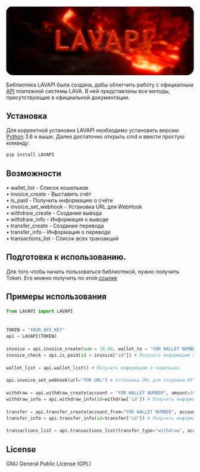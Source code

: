 ![alt text](https://github.com/DIMFLIX-OFFICIAL/LAVAPI/blob/main/LAVAPI%20Banner.png?raw=true)


Библиотека LAVAPI была создана, дабы облегчить работу c официалным [API](https://dev.lava.ru/) платежной системы LAVA.
В ней представлены все методы, присутствующие в официальной документации.
  
  
## Установка

Для корректной установки LAVAPI необходимо установить версию [Python](https://www.python.org/) 3.6 и выше.
Далее достаточно открыть cmd и ввести простую команду:
```cmd
pip install LAVAPI
```



## Возможности

• wallet_list - Список кошельков<br>
• invoice_create - Выставить счёт<br>
• is_paid - Получить информацию о счёте<br>
• invoice_set_webhook - Установка URL для WebHook<br>
• withdraw_create - Создание вывода<br>
• withdraw_info - Информация о выводе<br>
• transfer_create - Создание перевода<br>
• transfer_info - Информация о переводе<br>
• transactions_list - Список всех транзакций<br>



## Подготовка к использованию.
Для того чтобы начать пользоваться библиотекой, нужно получить Token.
Его можно получить по этой [ссылке](https://lava.ru/dashboard/settings/api)




## Примеры использования
``` python
from LAVAPI import LAVAPI


TOKEN = "YOUR_API_KEY"
api = LAVAPI(TOKEN)

invoice = api.invoice_create(sum = 10.00, wallet_to = "YOR WALLET NUMBER", comment = "LAVAPI invoice_create test!") # Создать счёт
invoice_check = api.is_paid(id = invoice["id"]) # Получить информацию о счете

wallet_list = api.wallet_list() # Получить информацию о кошельках

api.invoice_set_webhook(url="YOR URL") # Установка URL для отправки HTTP-уведомлений

withdraw = api.withdraw_create(account = "YOR WALLET NUMBER", amount=1000.00, service="card", wallet_to="5221610543444123") # Создание вывода
withdraw_info = api.withdraw_info(id=withdraw['id']) # Получить информацию о выводе

transfer = api.transfer_create(account_from="YOR WALLET NUMBER", account_to="ANOTHER WALLET NUMBER", amount=100.00) # Создать перевод
transfer_info = api.transfer_info(id=transfer["id"]) # Получить информацию о переводе

transactions_list = api.transactions_list(transfer_type="withdraw", account="YOR WALLET NUMBER", limit=50, ) # Список транзакций


```



## License

GNU General Public License (GPL)
